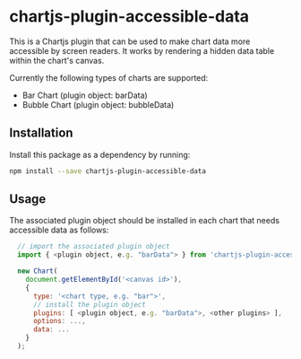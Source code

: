 # chartjs-plugin-accessible-data

This is a Chartjs plugin that can be used to make chart data more accessible by screen readers.
It works by rendering a hidden data table within the chart's canvas.

Currently the following types of charts are supported:
- Bar Chart (plugin object: barData)
- Bubble Chart (plugin object: bubbleData)

## Installation
Install this package as a dependency by running:
```bash
npm install --save chartjs-plugin-accessible-data
```

## Usage
The associated plugin object should be installed in each chart that needs accessible data
as follows:

```javascript
  // import the associated plugin object  
  import { <plugin object, e.g. "barData"> } from 'chartjs-plugin-accessible-data';

  new Chart(
    document.getElementById('<canvas id>'),
    {
      type: '<chart type, e.g. "bar">',
      // install the plugin object
      plugins: [ <plugin object, e.g. "barData">, <other plugins> ],
      options: ...,
      data: ...
    }
  );
```
